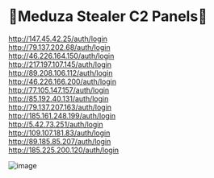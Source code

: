 # 🐍Meduza Stealer C2 Panels🐍

http://147.45.42.25/auth/login <br>
http://79.137.202.68/auth/login  <br>
http://46.226.164.150/auth/login <br>
http://217.197.107.145/auth/login<br> 
http://89.208.106.112/auth/login <br>
http://46.226.166.200/auth/login <br>
http://77.105.147.157/auth/login <br>
http://85.192.40.131/auth/login  <br>
http://79.137.207.163/auth/login <br>
http://185.161.248.199/auth/login<br>
http://5.42.73.251/auth/login    <br>
http://109.107.181.83/auth/login <br>
http://89.185.85.207/auth/login  <br>
http://185.225.200.120/auth/login

![image](https://github.com/Try0WR/C2-Panels/assets/164344863/ae81ec4d-bd0a-412b-99a8-7fd232936bbb)
